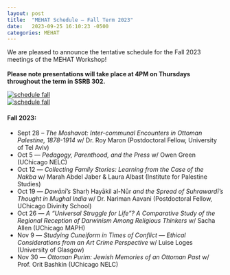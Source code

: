 ```yaml
---
layout: post
title:  "MEHAT Schedule — Fall Term 2023"
date:   2023-09-25 16:10:23 -0500
categories: MEHAT
---
```

We are pleased to announce the tentative schedule for the Fall 2023 meetings of the MEHAT Workshop!
<br>
<br>
<b>Please note presentations will take place at 4PM on Thursdays throughout the term in SSRB 302.</b>  
  <div class="desktoponly" style="max-width: 100%;">
    <a href="{{ site.url }}/images/MEHAT Fall 2023.jpg" target="_blank">
      <img alt="schedule fall" src="{{ site.url }}/images/MEHAT Fall 2023.jpg" 
        style="width: auto;" />
    </a>
  </div>
  <div class="mobileonly" style="max-width: 100%;">
    <a href="{{ site.url }}/images/MEHAT Fall 2023.jpg" target="_blank">
      <img alt="schedule fall" src="{{ site.url }}/images/MEHAT Fall 2023.jpg"
        style="width: auto;" />
    </a>
  </div>
<h4>Fall 2023:</h4>
<ul>
  <li>Sept 28 – <i>The Moshavot: Inter-communal Encounters in Ottoman Palestine, 1878-1914</i> w/ Dr. Roy Maron (Postdoctoral Fellow, University of Tel Aviv)</li>
  <li>Oct 5 — <i>Pedagogy, Parenthood, and the Press</i> w/ Owen Green (UChicago NELC)</li>
  <li>Oct 12 — <i>Collecting Family Stories: Learning from the Case of the Nakba</i> w/ Marah Abdel Jaber & Laura Albast (Institute for Palestine Studies)</li>
  <li>Oct 19 — <i>Dawānī’s</i> Sharḥ Hayākil al-Nūr <i>and the Spread of Suhrawardī’s Thought in Mughal India</i> w/ Dr. Nariman Aavani (Postdoctoral Fellow, UChicago Divinity School)</li>
  <li>Oct 26 — <i>A “Universal Struggle for Life”? A Comparative Study of the Regional Reception of Darwinism Among Religious Thinkers</i> w/ Sacha Allen (UChicago MAPH)</li>
  <li>Nov 9 — <i>Studying Cuneiform in Times of Conflict — Ethical Considerations from an Art Crime Perspective</i> w/ Luise Loges (University of Glasgow)</li>
  <li>Nov 30 — <i>Ottoman Purim: Jewish Memories of an Ottoman Past</i> w/ Prof. Orit Bashkin (UChicago NELC)</li>
</ul>

